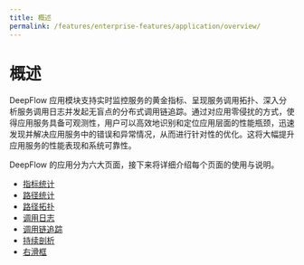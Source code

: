 ```yaml
---
title: 概述
permalink: /features/enterprise-features/application/overview/
---
```


# 概述

DeepFlow 应用模块支持实时监控服务的黄金指标、呈现服务调用拓扑、深入分析服务调用日志并发起无盲点的分布式调用链追踪。通过对应用零侵扰的方式，使得应用服务具备可观测性，用户可以高效地识别和定位应用层面的性能瓶颈，迅速发现并解决应用服务中的错误和异常情况，从而进行针对性的优化。这将大幅提升应用服务的性能表现和系统可靠性。

DeepFlow 的应用分为六大页面，接下来将详细介绍每个页面的使用与说明。

* [指标统计](./service-list/)
* [路径统计](./service-statistics/)
* [路径拓扑](./path-topology/)
* [调用日志](./call-log/)
* [调用链追踪](./call-chain-tracing/)
* [持续剖析](./continue-profile/)
* [右滑框](./right-sliding-box/)
